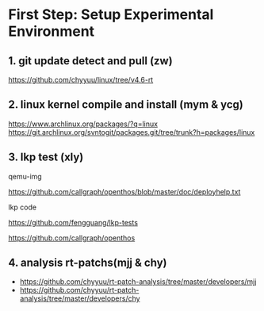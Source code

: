# First Step: Setup Experimental Environment

## 1. git update detect  and pull (zw)

https://github.com/chyyuu/linux/tree/v4.6-rt


## 2. linux kernel compile and install (mym & ycg)

https://www.archlinux.org/packages/?q=linux
https://git.archlinux.org/svntogit/packages.git/tree/trunk?h=packages/linux

## 3. lkp test (xly)

qemu-img 

https://github.com/callgraph/openthos/blob/master/doc/deployhelp.txt

lkp code 

https://github.com/fengguang/lkp-tests

https://github.com/callgraph/openthos

## 4. analysis rt-patchs(mjj & chy)

- https://github.com/chyyuu/rt-patch-analysis/tree/master/developers/mjj
- https://github.com/chyyuu/rt-patch-analysis/tree/master/developers/chy

